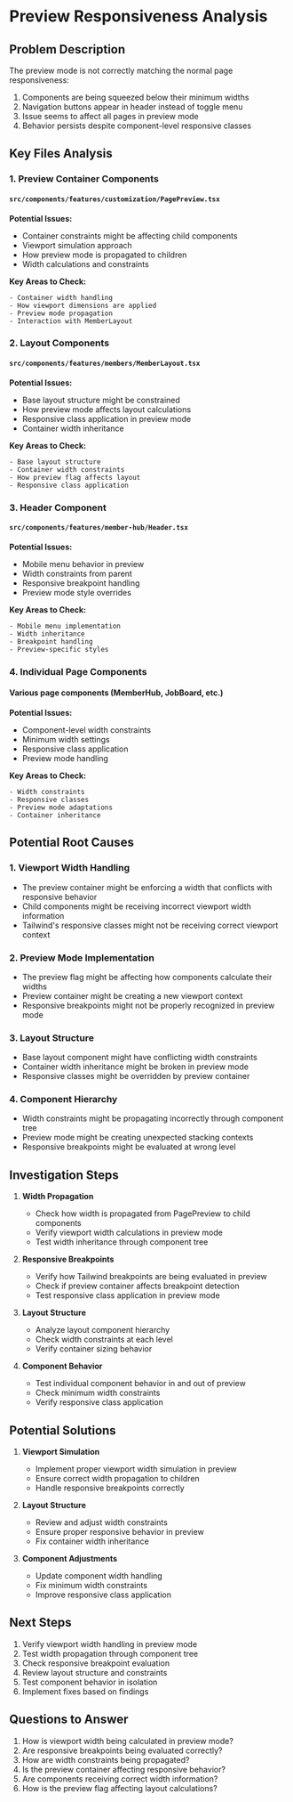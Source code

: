 # Preview Responsiveness Analysis

## Problem Description
The preview mode is not correctly matching the normal page responsiveness:
1. Components are being squeezed below their minimum widths
2. Navigation buttons appear in header instead of toggle menu
3. Issue seems to affect all pages in preview mode
4. Behavior persists despite component-level responsive classes

## Key Files Analysis

### 1. Preview Container Components
#### `src/components/features/customization/PagePreview.tsx`
**Potential Issues:**
- Container constraints might be affecting child components
- Viewport simulation approach
- How preview mode is propagated to children
- Width calculations and constraints

**Key Areas to Check:**
```tsx
- Container width handling
- How viewport dimensions are applied
- Preview mode propagation
- Interaction with MemberLayout
```

### 2. Layout Components
#### `src/components/features/members/MemberLayout.tsx`
**Potential Issues:**
- Base layout structure might be constrained
- How preview mode affects layout calculations
- Responsive class application in preview mode
- Container width inheritance

**Key Areas to Check:**
```tsx
- Base layout structure
- Container width constraints
- How preview flag affects layout
- Responsive class application
```

### 3. Header Component
#### `src/components/features/member-hub/Header.tsx`
**Potential Issues:**
- Mobile menu behavior in preview
- Width constraints from parent
- Responsive breakpoint handling
- Preview mode style overrides

**Key Areas to Check:**
```tsx
- Mobile menu implementation
- Width inheritance
- Breakpoint handling
- Preview-specific styles
```

### 4. Individual Page Components
#### Various page components (MemberHub, JobBoard, etc.)
**Potential Issues:**
- Component-level width constraints
- Minimum width settings
- Responsive class application
- Preview mode handling

**Key Areas to Check:**
```tsx
- Width constraints
- Responsive classes
- Preview mode adaptations
- Container inheritance
```

## Potential Root Causes

### 1. Viewport Width Handling
- The preview container might be enforcing a width that conflicts with responsive behavior
- Child components might be receiving incorrect viewport width information
- Tailwind's responsive classes might not be receiving correct viewport context

### 2. Preview Mode Implementation
- The preview flag might be affecting how components calculate their widths
- Preview container might be creating a new viewport context
- Responsive breakpoints might not be properly recognized in preview mode

### 3. Layout Structure
- Base layout component might have conflicting width constraints
- Container width inheritance might be broken in preview mode
- Responsive classes might be overridden by preview container

### 4. Component Hierarchy
- Width constraints might be propagating incorrectly through component tree
- Preview mode might be creating unexpected stacking contexts
- Responsive breakpoints might be evaluated at wrong level

## Investigation Steps

1. **Width Propagation**
   - Check how width is propagated from PagePreview to child components
   - Verify viewport width calculations in preview mode
   - Test width inheritance through component tree

2. **Responsive Breakpoints**
   - Verify how Tailwind breakpoints are being evaluated in preview
   - Check if preview container affects breakpoint detection
   - Test responsive class application in preview mode

3. **Layout Structure**
   - Analyze layout component hierarchy
   - Check width constraints at each level
   - Verify container sizing behavior

4. **Component Behavior**
   - Test individual component behavior in and out of preview
   - Check minimum width constraints
   - Verify responsive class application

## Potential Solutions

1. **Viewport Simulation**
   - Implement proper viewport width simulation in preview
   - Ensure correct width propagation to children
   - Handle responsive breakpoints correctly

2. **Layout Structure**
   - Review and adjust width constraints
   - Ensure proper responsive behavior in preview
   - Fix container width inheritance

3. **Component Adjustments**
   - Update component width handling
   - Fix minimum width constraints
   - Improve responsive class application

## Next Steps

1. Verify viewport width handling in preview mode
2. Test width propagation through component tree
3. Check responsive breakpoint evaluation
4. Review layout structure and constraints
5. Test component behavior in isolation
6. Implement fixes based on findings

## Questions to Answer

1. How is viewport width being calculated in preview mode?
2. Are responsive breakpoints being evaluated correctly?
3. How are width constraints being propagated?
4. Is the preview container affecting responsive behavior?
5. Are components receiving correct width information?
6. How is the preview flag affecting layout calculations?
